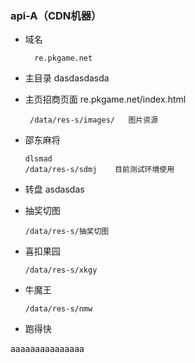 ### api-A（CDN机器）
- 域名
        
        re.pkgame.net
- 主目录
dasdasdasda
- 主页招商页面 re.pkgame.net/index.html
      
       /data/res-s/images/   图片资源
- 邵东麻将

      dlsmad
      /data/res-s/sdmj    目前测试环境使用
- 转盘
asdasdas      
- 抽奖切图

      /data/res-s/抽奖切图
- 喜扣果园

      /data/res-s/xkgy
- 牛魔王
    
      /data/res-s/nmw
- 跑得快

aaaaaaaaaaaaaaa
